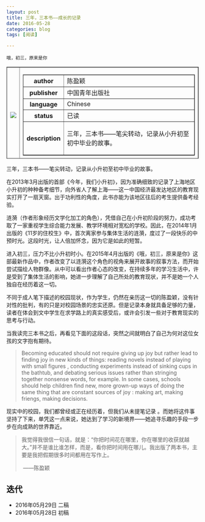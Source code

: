 ```yaml
---
layout: post
title: 三年，三本书——成长的记录
date: 2016-05-28
categories: blog
tags: [阅读]

---
```


```
哦，初三，原来是你
```

<table width="420" height="240" border="1" >

<td>

<img src = "https://images-cn.ssl-images-amazon.com/images/I/516miTaSDZL._AA160_.jpg">

<td align="right">

<table border="1">

<tr>

<th>author</th>

<td>陈盈颖</td>

<tr>

<th>publisher</th>

<td>中国青年出版社</td>

</tr>

<th>language</th>

<td>Chinese</td>

</tr>

<tr>

<th>status</th>

<td>已读</td>

</tr>

<th>description</th>

<td> 

三年，三本书——笔尖转动，记录从小升初至初中毕业的故事。

</td>

</table>

</table>




三年，三本书——笔尖转动，记录从小升初至初中毕业的故事。

在2013年3月出版的首部《今年，我们小升初》，因为准确细致的记录了上海地区小升初的种种备考细节，向外省人了解上海——这一中国经济最发达地区的教育现实打开了一扇天窗。出于功利性的角度，此书亦能为该地区往后的考生提供备考经验。

涟漪（作者形象经历文学化加工的角色），凭借自己在小升初阶段的努力，成功考取了一家重视学生综合能力发展、教学环境相对宽松的学校。因此，在2014年1月出版的《11岁的住校生》中，首次离家参与集体生活的涟漪，度过了一段快乐的中预时光。这段时光，让人倍加怀念，因为它是如此的短暂。

进入初三，压力不比小升初时小。在2015年4月出版的《哦，初三，原来是你》这部最新作品中，作者改变了以涟漪这个角色的视角来展开故事的叙事方法，而开始尝试描绘人物群像。从中可以看出作者心态的改变，在持续多年的学习生活中，许是受到了集体生活的影响，她进一步理解了自己所处的教育现状，并不是她一个人独自在经历着这一切。

不同于成人笔下描述的校园现状，作为学生，仍然在亲历这一切的陈盈颖，没有针对性的批判，有的只是对校园场景的忠实还原。但是记录本身就具备足够的力量，读者在体会到文中学生在求学路上的真实感受后，或许会引发一些对于教育现实的思考与行动。

当我读完三本书之后，再看见下面的这段话，突然之间就明白了自己为何对这位女孩的文字抱有期待。

> Becoming educated should not require giving up joy but rather lead to finding joy in new kinds of things: reading novels instead of playing with small figures , conducting experiments instead of sinking cups in the bathtub, and debating serious issues rather than stringing together nonsense words, for example. In some cases, schools should help children find new, more grown-up ways of doing the same thing that are constant sources of joy : making art, making friengs, making decisions.

现实中的校园，我们都曾经或正在经历着，但我们从未提笔记录 。而她将这件事坚持了下来，单凭这一点来说，她达到了学习的新境界——她追寻乐趣的手段一步步在向成熟的世界靠近。

> 我觉得我很信一句话，就是：“你把时间花在哪里，你在哪里的收获就越大。”并不是谁比谁怎样，而是，看你把时间用在哪儿。我出版了两本书，主要是我把假期很多时间都用在写作上。
>
> ​                                                                                           ——陈盈颖

## 迭代

* 2016年05月29日 二稿
* 2016年05月28日 初稿
